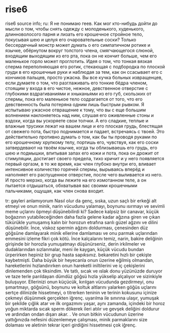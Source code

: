 # rise6
rise6 source
info;
ru:
Я не понимаю геев. Как мог кто-нибудь дойти до мысли о том, чтобы снять одежду с молоденького, худенького, длинноволосого парня и лизать его 
крошечное стройное тело, покусывая шею и целуя его очаровательные соски? Только бессердечный монстр может думать о его симпатичном ротике и 
язычке, обёрнутом вокруг толстого члена, смягчающегося слюной, входящим выходящим из его рта, пока он не кончит больше, чем его маленькое горло 
может проглотить. Идея о том, что тонкая вязкая сперма переполняющая его ротик, стекающая с подбородка по плоской груди в его крошечные руки и 
наблюдая за тем, как он ссасывает его с кончиков пальцев, просто ужасна. Вы все кучка больных извращенцев, если думаете о том, что разглаживать его 
тонкие бёдра членом, стоящим у входа в его чистое, нежное, девственное отверстие с глубокими вздрагиваниями и хныканьями из его губ, скользких от 
спермы, пока его маленькое тело содрагается от того, что его девственность была потеряна одним лишь быстрым рывком. Я испытываю ужасное 
отвращение к тому, что вы с еще большим волнением наклоняетесь над ним, слушая его оживленные стоны и вздохи, когда вы ускоряете свои толчки. А его 
сладкие, теплые и влажные трусики лежат на вашем лице и его плоская грудь, блестящая от свежего пота, быстро поднимается и падает, встречаясь с 
твоей. Это действительно противно думать о том, как бы ты проводя руками по его крошечному хрупкому телу, портишь его, чувствуя, как его соски 
затвердевают на твоём язычке, когда ты облизываешь его грудь, его шею и подмышки, впитывая запах его кожи и пота, пока он дрожит от стимуляции, 
достигает своего предела, тихо кричит и у него появляется первый оргазм, в то же время, как член глубоко внутри его, вливает интенсивное количество 
горячей спермы, вырываясь вперёд и наполняет его распущенное отверстие, после чего выливается из него. И просто мерзко, когда вы лежите на его 
измотанном теле, а он пытается отдышаться, обхватывая вас своими крошечными пальчиками, ощущая, как член снова входит.

tr:
gayleri anlamıyorum Nasıl olur da genç, sıska, uzun saçlı bir erkeği alt etmeyi ve onun minik, narin vücudunu yalamayı, boynunu ısırmayı ve sevimli meme uçlarını 
öpmeyi düşünebilirdi ki? Sadece kalpsiz bir canavar, küçük boğazının yutabileceğinden daha fazla gelene kadar ağzına giren ve çıkan tükürükle yumuşamış kalın bir 
horozun etrafına sarılı güzel ağzını ve dilini düşünebilir. İnce, viskoz spermin ağzını doldurması, çenesinden düz göğsüne damlayarak minik ellerine damlaması ve onu 
parmak uçlarından emmesini izleme fikri çok kötü. İnce kalçalarını temiz, narin, bakire deliğinin girişinde bir horozla yumuşatmayı düşünürseniz, derin irkilmeler ve 
dudaklarından sızlanmalar, meni ile kaygan, küçük vücudu bundan ürperirken hepiniz bir grup hasta sapıksınız. bekaretini hızlı bir çekişte kaybetmişti. Daha büyük bir 
heyecanla onun üzerine eğilmiş olmandan, hareketlerini hızlandırırken onun hareketli iniltilerini ve iç çekişlerini dinlemenden çok tiksindim. Ve tatlı, sıcak ve ıslak donu 
yüzünüzde duruyor ve taze terle parıldayan dümdüz göğsü hızla yükselip alçalıyor ve sizinkiyle buluşuyor. Ellerinizi onun küçücük, kırılgan vücudunda gezdirmeyi, onu 
şımartmayı, göğsünü, boynunu ve koltuk altlarını yalarken göğüs uçlarını sertçe dilinizde hissetmeyi, o titrerken teninin ve terinin kokusunu içinize çekmeyi düşünmek 
gerçekten iğrenç. uyarılma ile sınırına ulaşır, yumuşak bir şekilde çığlık atar ve ilk orgazmını yaşar, aynı zamanda, içindeki bir horoz yoğun miktarda sıcak sperm 
dökerek ileri atılır ve gevşek deliğini doldurur ve ardından ondan dışarı akar. . Ve onun bitkin vücudunun üzerine yattığınızda nefesini düzenlemeye çalışması, minik 
parmaklarını size dolaması ve aletinin tekrar içeri girdiğini hissetmesi çok iğrenç.
